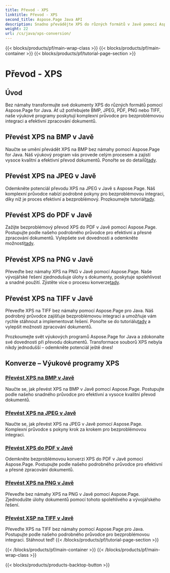 ```yaml
---
title: Převod - XPS
linktitle: Převod - XPS
second_title: Aspose.Page Java API
description: Snadno převádějte XPS do různých formátů v Javě pomocí Aspose.Page. Vylepšete zpracování dokumentů pomocí našich podrobných průvodců pro přesnou a efektivní konverzi.
weight: 22
url: /cs/java/xps-conversion/
---
```


{{< blocks/products/pf/main-wrap-class >}}
{{< blocks/products/pf/main-container >}}
{{< blocks/products/pf/tutorial-page-section >}}

# Převod - XPS


## Úvod

Bez námahy transformujte své dokumenty XPS do různých formátů pomocí Aspose.Page for Java. Ať už potřebujete BMP, JPEG, PDF, PNG nebo TIFF, naše výukové programy poskytují komplexní průvodce pro bezproblémovou integraci a efektivní zpracování dokumentů.

## Převést XPS na BMP v Javě

 Naučte se umění převádět XPS na BMP bez námahy pomocí Aspose.Page for Java. Náš výukový program vás provede celým procesem a zajistí vysoce kvalitní a efektivní převod dokumentů. Ponořte se do detailů[tady](./to-bmp/).

## Převést XPS na JPEG v Javě

Odemkněte potenciál převodu XPS na JPEG v Javě s Aspose.Page. Náš komplexní průvodce nabízí podrobné pokyny pro bezproblémovou integraci, díky níž je proces efektivní a bezproblémový. Prozkoumejte tutoriál[tady](./to-jpeg/).

## Převést XPS do PDF v Javě

 Zažijte bezproblémový převod XPS do PDF v Javě pomocí Aspose.Page. Postupujte podle našeho podrobného průvodce pro efektivní a přesné zpracování dokumentů. Vylepšete své dovednosti a odemkněte možnosti[tady](./to-pdf/).

## Převést XPS na PNG v Javě

 Převeďte bez námahy XPS na PNG v Javě pomocí Aspose.Page. Naše vývojářské řešení zjednodušuje úlohy s dokumenty, poskytuje spolehlivost a snadné použití. Zjistěte více o procesu konverze[tady](./to-png/).

## Převést XPS na TIFF v Javě

 Převeďte XPS na TIFF bez námahy pomocí Aspose.Page pro Java. Náš podrobný průvodce zajišťuje bezproblémovou integraci a umožňuje vám rychle stáhnout a implementovat řešení. Ponořte se do tutoriálu[tady](./to-tiff/) a vylepšit možnosti zpracování dokumentů.

Prozkoumejte svět výukových programů Aspose.Page for Java a zdokonalte své dovednosti při převodu dokumentů. Transformace souborů XPS nebyla nikdy jednodušší – odemkněte potenciál ještě dnes!
## Konverze – Výukové programy XPS
### [Převést XPS na BMP v Javě](./to-bmp/)
Naučte se, jak převést XPS na BMP v Javě pomocí Aspose.Page. Postupujte podle našeho snadného průvodce pro efektivní a vysoce kvalitní převod dokumentů.
### [Převést XPS na JPEG v Javě](./to-jpeg/)
Naučte se, jak převést XPS na JPEG v Javě pomocí Aspose.Page. Komplexní průvodce s pokyny krok za krokem pro bezproblémovou integraci.
### [Převést XPS do PDF v Javě](./to-pdf/)
Odemkněte bezproblémovou konverzi XPS do PDF v Javě pomocí Aspose.Page. Postupujte podle našeho podrobného průvodce pro efektivní a přesné zpracování dokumentů.
### [Převést XPS na PNG v Javě](./to-png/)
Převeďte bez námahy XPS na PNG v Javě pomocí Aspose.Page. Zjednodušte úlohy dokumentů pomocí tohoto spolehlivého a vývojářského řešení.
### [Převést XSP na TIFF v Javě](./to-tiff/)
Převeďte XPS na TIFF bez námahy pomocí Aspose.Page pro Java. Postupujte podle našeho podrobného průvodce pro bezproblémovou integraci. Stáhnout teď!
{{< /blocks/products/pf/tutorial-page-section >}}

{{< /blocks/products/pf/main-container >}}
{{< /blocks/products/pf/main-wrap-class >}}

{{< blocks/products/products-backtop-button >}}

